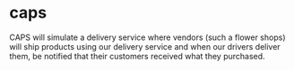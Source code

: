 # caps
CAPS will simulate a delivery service where vendors (such a flower shops) will ship products using our delivery service and when our drivers deliver them, be notified that their customers received what they purchased.
